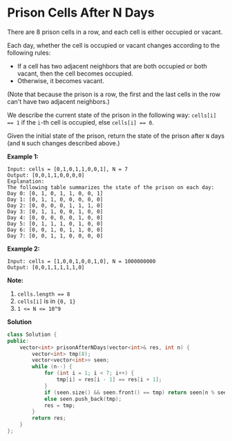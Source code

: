 # Prison Cells After N Days

There are 8 prison cells in a row, and each cell is either occupied or vacant.

Each day, whether the cell is occupied or vacant changes according to the following rules:

- If a cell has two adjacent neighbors that are both occupied or both vacant, then the cell becomes occupied.
- Otherwise, it becomes vacant.

(Note that because the prison is a row, the first and the last cells in the row can't have two adjacent neighbors.)

We describe the current state of the prison in the following way: `cells[i] == 1` if the `i`-th cell is occupied, else `cells[i] == 0`.

Given the initial state of the prison, return the state of the prison after `N` days (and `N` such changes described above.)

 

**Example 1:**

```
Input: cells = [0,1,0,1,1,0,0,1], N = 7
Output: [0,0,1,1,0,0,0,0]
Explanation: 
The following table summarizes the state of the prison on each day:
Day 0: [0, 1, 0, 1, 1, 0, 0, 1]
Day 1: [0, 1, 1, 0, 0, 0, 0, 0]
Day 2: [0, 0, 0, 0, 1, 1, 1, 0]
Day 3: [0, 1, 1, 0, 0, 1, 0, 0]
Day 4: [0, 0, 0, 0, 0, 1, 0, 0]
Day 5: [0, 1, 1, 1, 0, 1, 0, 0]
Day 6: [0, 0, 1, 0, 1, 1, 0, 0]
Day 7: [0, 0, 1, 1, 0, 0, 0, 0]
```

**Example 2:**

```
Input: cells = [1,0,0,1,0,0,1,0], N = 1000000000
Output: [0,0,1,1,1,1,1,0]
```

 

**Note:**

1. `cells.length == 8`
2. `cells[i]` is in `{0, 1}`
3. `1 <= N <= 10^9`

**Solution**

```cpp
class Solution {
public:
    vector<int> prisonAfterNDays(vector<int>& res, int n) {
        vector<int> tmp(8);
        vector<vector<int>> seen;
        while (n--) {
            for (int i = 1; i < 7; i++) {
                tmp[i] = res[i - 1] == res[i + 1];
            }
            if (seen.size() && seen.front() == tmp) return seen[n % seen.size()]; 
            else seen.push_back(tmp);
            res = tmp;
        }
        return res;
    }
};
```

